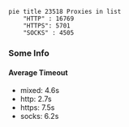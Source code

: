 
```mermaid
pie title 23518 Proxies in list
    "HTTP" : 16769
    "HTTPS": 5701
    "SOCKS" : 4505
```

### Some Info
#### Average Timeout

- mixed: 4.6s
- http: 2.7s
- https: 7.5s
- socks: 6.2s